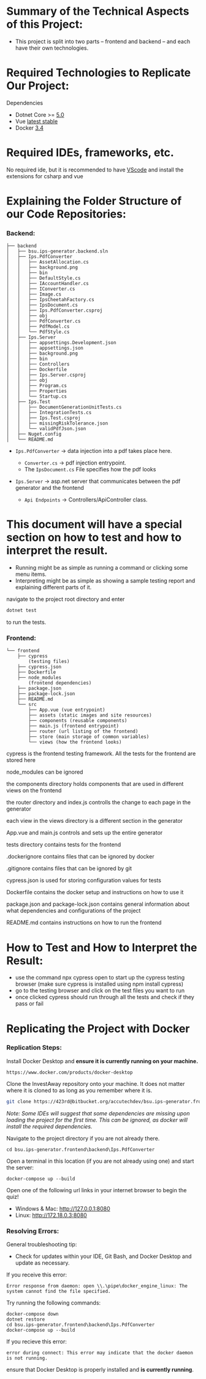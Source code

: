 # Summary of the Technical Aspects of this Project:
- This project is split into two parts – frontend and backend – and each have their own technologies.

# Required Technologies to Replicate Our Project:
Dependencies
- Dotnet Core >= [5.0](https://dotnet.microsoft.com/download)
- Vue [latest stable](https://vuejs.org/guide/quick-start.html#local)
- Docker [3.4](https://docs.docker.com/get-docker/)

# Required IDEs, frameworks, etc.
No required ide, but it is recommended to have [VScode](https://code.visualstudio.com/) and install the extensions for csharp and vue

# Explaining the Folder Structure of our Code Repositories:

### Backend:
```
├── backend
│   ├── bsu.ips-generator.backend.sln
│   ├── Ips.PdfConverter
│   │   ├── AssetAllocation.cs
│   │   ├── background.png
│   │   ├── bin
│   │   ├── DefaultStyle.cs
│   │   ├── IAccountHandler.cs
│   │   ├── IConverter.cs
│   │   ├── Image.cs
│   │   ├── IpsCheetahFactory.cs
│   │   ├── IpsDocument.cs
│   │   ├── Ips.PdfConverter.csproj
│   │   ├── obj
│   │   ├── PdfConverter.cs
│   │   ├── PdfModel.cs
│   │   └── PdfStyle.cs
│   ├── Ips.Server
│   │   ├── appsettings.Development.json
│   │   ├── appsettings.json
│   │   ├── background.png
│   │   ├── bin
│   │   ├── Controllers
│   │   ├── Dockerfile
│   │   ├── Ips.Server.csproj
│   │   ├── obj
│   │   ├── Program.cs
│   │   ├── Properties
│   │   └── Startup.cs
│   ├── Ips.Test
│   │   ├── DocumentGenerationUnitTests.cs
│   │   ├── IntegrationTests.cs
│   │   ├── Ips.Test.csproj
│   │   ├── missingRiskTolerance.json
│   │   └── validPdfJson.json
│   ├── Nuget.config
│   └── README.md
```

- `Ips.PdfConverter` -> data injection into a pdf takes place here.
  - `Converter.cs` -> pdf injection entrypoint.
  - The `IpsDocument.cs` File specifies how the pdf looks 

- `Ips.Server` -> asp.net server that communicates between the pdf generator and the frontend  
  - `Api Endpoints` -> Controllers/ApiController class.


# This document will have a special section on how to test and how to interpret the result.
  - Running might be as simple as running a command or clicking some menu items.
  - Interpreting might be as simple as showing a sample testing report and explaining different parts of it.

navigate to the project root directory and enter
```bash
dotnet test
```
to run the tests.

### Frontend:
```
└── frontend
    ├── cypress
        (testing files)
    ├── cypress.json
    ├── Dockerfile
    ├── node_modules
        (frontend dependencies)
    ├── package.json
    ├── package-lock.json
    ├── README.md
    └── src
        ├── App.vue (vue entrypoint)
        ├── assets (static images and site resources)
        ├── components (reusable components)
        ├── main.js (frontend entrypoint)
        ├── router (url listing of the frontend)
        ├── store (main storage of common variables)
        └── views (how the frontend looks)
```
cypress is the frontend testing framework. All the tests for the frontend are stored here

node_modules can be ignored

the components directory holds components that are used in different views on the frontend

the router directory and index.js controlls the change to each page in the generator

each view in the views directory is a different section in the generator

App.vue and main.js controls and sets up the entire generator

tests directory contains tests for the frontend

.dockerignore contains files that can be ignored by docker

.gitignore contains files that can be ignored by git

cypress.json is used for storing configuration values for tests

Dockerfile contains the docker setup and instructions on how to use it

package.json and package-lock.json contains general information about what dependencies and configurations of the project

README.md contains instructions on how to run the frontend

# How to Test and How to Interpret the Result:
  - use the command npx cypress open to start up the cypress testing browser (make sure cypress is installed using npm install cypress)
  - go to the testing browser and click on the test files you want to run
  - once clicked cypress should run through all the tests and check if they pass or fail

#  Replicating the Project with Docker

### Replication Steps:

Install Docker Desktop and **ensure it is currently running on your machine.**
```
https://www.docker.com/products/docker-desktop
```

Clone the InvestAway repository onto your machine. It does not matter where it is cloned to as long as you remember where it is.
```bash
git clone https://423rd@bitbucket.org/accutechdev/bsu.ips-generator.frontend.git
```

*Note: Some IDEs will suggest that some dependencies are missing upon loading the project for the first time.
This can be ignored, as docker will install the required dependencies.*

Navigate to the project directory if you are not already there.
```
cd bsu.ips-generator.frontend\backend\Ips.PdfConverter
```

Open a terminal in this location (if you are not already using one) and start the server:
```
docker-compose up --build
```

Open one of the following url links in your internet browser to begin the quiz!
- Windows & Mac: http://127.0.0.1:8080
- Linux: http://172.18.0.3:8080

### Resolving Errors:

General troubleshooting tip:
- Check for updates within your IDE, Git Bash, and Docker Desktop and update as necessary.

If you receive this error:
```
Error response from daemon: open \\.\pipe\docker_engine_linux: The system cannot find the file specified.
```
Try running the following commands:
```
docker-compose down
dotnet restore
cd bsu.ips-generator.frontend\backend\Ips.PdfConverter
docker-compose up --build
```

If you recieve this error:
```
error during connect: This error may indicate that the docker daemon is not running.
```
ensure that Docker Desktop is properly installed and **is currently running**.
